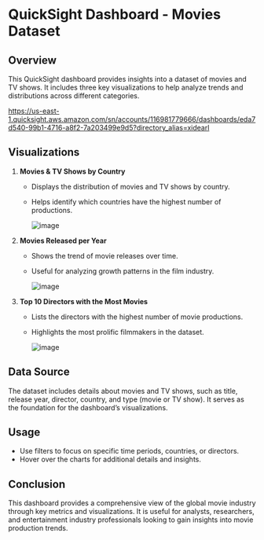 # QuickSight Dashboard - Movies Dataset

## Overview
This QuickSight dashboard provides insights into a dataset of movies and TV shows. It includes three key visualizations to help analyze trends and distributions across different categories.

https://us-east-1.quicksight.aws.amazon.com/sn/accounts/116981779666/dashboards/eda7d540-99b1-4716-a8f2-7a203499e9d5?directory_alias=xidearl

## Visualizations
1. **Movies & TV Shows by Country**  
   - Displays the distribution of movies and TV shows by country.
   - Helps identify which countries have the highest number of productions.
  
     ![image](https://github.com/user-attachments/assets/1a57ab4f-25fb-46bb-b1f3-7de45a7c7a84)


2. **Movies Released per Year**  
   - Shows the trend of movie releases over time.
   - Useful for analyzing growth patterns in the film industry.

     ![image](https://github.com/user-attachments/assets/286a127c-d3da-4404-ba5b-8ef7db0f04c3)


3. **Top 10 Directors with the Most Movies**  
   - Lists the directors with the highest number of movie productions.
   - Highlights the most prolific filmmakers in the dataset.
  
     ![image](https://github.com/user-attachments/assets/e7b6a633-d396-4b7d-8215-5ad024b8d09c)


## Data Source
The dataset includes details about movies and TV shows, such as title, release year, director, country, and type (movie or TV show). It serves as the foundation for the dashboard’s visualizations.

## Usage
- Use filters to focus on specific time periods, countries, or directors.
- Hover over the charts for additional details and insights.

## Conclusion
This dashboard provides a comprehensive view of the global movie industry through key metrics and visualizations. It is useful for analysts, researchers, and entertainment industry professionals looking to gain insights into movie production trends.


